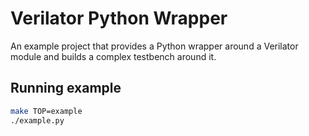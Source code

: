 # Verilator Python Wrapper

An example project that provides a Python wrapper around a Verilator module and
builds a complex testbench around it.

## Running example

```bash
make TOP=example
./example.py
```
